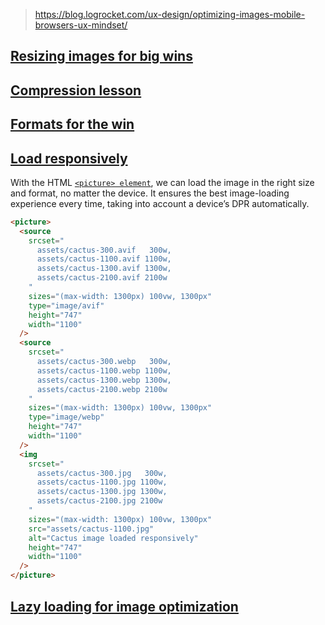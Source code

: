
> https://blog.logrocket.com/ux-design/optimizing-images-mobile-browsers-ux-mindset/

## [Resizing images for big wins](https://blog.logrocket.com/ux-design/optimizing-images-mobile-browsers-ux-mindset/#resizing-images-big-wins)

## [Compression lesson](https://blog.logrocket.com/ux-design/optimizing-images-mobile-browsers-ux-mindset/#compression-lesson)

## [Formats for the win](https://blog.logrocket.com/ux-design/optimizing-images-mobile-browsers-ux-mindset/#formats-win)

## [Load responsively](https://blog.logrocket.com/ux-design/optimizing-images-mobile-browsers-ux-mindset/#load-responsively)

With the HTML [`<picture> element`](https://developer.mozilla.org/en-US/docs/Web/HTML/Element/picture), we can load the image in the right size and format, no matter the device. It ensures the best image-loading experience every time, taking into account a device’s DPR automatically.

```html
<picture>
  <source
    srcset="
      assets/cactus-300.avif   300w,
      assets/cactus-1100.avif 1100w,
      assets/cactus-1300.avif 1300w,
      assets/cactus-2100.avif 2100w
    "
    sizes="(max-width: 1300px) 100vw, 1300px"
    type="image/avif"
    height="747"
    width="1100"
  />
  <source
    srcset="
      assets/cactus-300.webp   300w,
      assets/cactus-1100.webp 1100w,
      assets/cactus-1300.webp 1300w,
      assets/cactus-2100.webp 2100w
    "
    sizes="(max-width: 1300px) 100vw, 1300px"
    type="image/webp"
    height="747"
    width="1100"
  />
  <img
    srcset="
      assets/cactus-300.jpg   300w,
      assets/cactus-1100.jpg 1100w,
      assets/cactus-1300.jpg 1300w,
      assets/cactus-2100.jpg 2100w
    "
    sizes="(max-width: 1300px) 100vw, 1300px"
    src="assets/cactus-1100.jpg"
    alt="Cactus image loaded responsively"
    height="747"
    width="1100"
  />
</picture>
```

## [Lazy loading for image optimization](https://blog.logrocket.com/ux-design/optimizing-images-mobile-browsers-ux-mindset/#lazy-loading-image-optimization)
